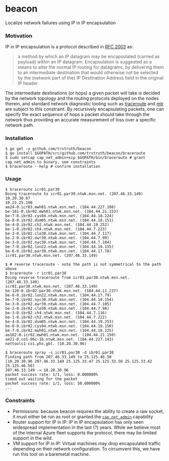 # beacon
Localize network failures using IP in IP encapsulation

### Motivation
IP in IP encapsulation is a protocol described in [RFC 2003](https://tools.ietf.org/html/rfc2003) as:
> a method by which an IP datagram may be encapsulated (carried as payload) within an IP datagram. Encapsulation is suggested as a means to alter the normal IP routing for datagrams, by delivering them to an intermediate destination that would otherwise not be selected by the (network part of the) IP Destination Address field in the original IP header.

The intermediate destinations (or hops) a given packet will take is decided by the network topology and the routing protocols deployed on the nodes therein, and standard network diagnostic tooling such as [traceroute](https://en.wikipedia.org/wiki/Traceroute) and [mtr](https://en.wikipedia.org/wiki/MTR_(software)) are subject to this constraint. By recursively encapsulating packets, one can specify the exact sequence of hops a packet should take through the network thus providing an accurate measurement of loss over a specific network path.

### Installation
```
$ go get -u github.com/trstruth/beacon
$ go install $GOPATH/src/github.com/trstruth/beacon/braceroute
$ sudo setcap cap_net_admin+eip $GOPATH/bin/braceroute # grant cap_net_admin to binary, see constraints
$ braceroute --help # confirm installation
```

### Usage
```
$ braceroute icr01.par30
Doing traceroute to icr01.par30.ntwk.msn.net. (207.46.33.149)
10.20.30.67
10.22.25.198
ae24-0.icr03.mwh01.ntwk.msn.net. (104.44.227.108)
be-161-0.ibr02.mwh01.ntwk.msn.net. (104.44.21.153)
be-7-0.ibr02.cys04.ntwk.msn.net. (104.44.18.224)
be-8-0.ibr02.dsm05.ntwk.msn.net. (104.44.18.151)
be-4-0.ibr02.ch2.ntwk.msn.net. (104.44.19.252)
be-1-0.ibr02.ch4.ntwk.msn.net. (104.44.7.223)
be-3-0.ibr02.cle30.ntwk.msn.net. (104.44.7.117)
be-2-0.ibr02.ewr30.ntwk.msn.net. (104.44.7.99)
be-3-0.ibr02.nyc30.ntwk.msn.net. (104.44.7.104)
be-7-0.ibr02.lon22.ntwk.msn.net. (104.44.18.155)
be-6-0.ibr02.par30.ntwk.msn.net. (104.44.17.78)
icr01.par30.ntwk.msn.net. (207.46.33.149)
```

```
$ # reverse traceroute - note the path is not symmetrical to the path above
$ braceroute -r icr01.par30
Doing reverse traceroute from icr01.par30.ntwk.msn.net. (207.46.33.149)
icr01.par30.ntwk.msn.net. (207.46.33.149)
be-120-0.ibr02.par30.ntwk.msn.net. (104.44.11.237)
be-6-0.ibr02.lon22.ntwk.msn.net. (104.44.17.79)
be-7-0.ibr02.nyc30.ntwk.msn.net. (104.44.18.154)
be-3-0.ibr02.ewr30.ntwk.msn.net. (104.44.7.105)
be-2-0.ibr02.cle30.ntwk.msn.net. (104.44.7.98)
be-3-0.ibr02.ch4.ntwk.msn.net. (104.44.7.116)
be-1-0.ibr02.ch2.ntwk.msn.net. (104.44.7.222)
be-4-0.ibr02.dsm05.ntwk.msn.net. (104.44.19.253)
be-8-0.ibr02.cys04.ntwk.msn.net. (104.44.18.150)
be-7-0.ibr02.mwh01.ntwk.msn.net. (104.44.18.225)
ae162-0.icr02.mwh01.ntwk.msn.net. (104.44.21.150)
ae21-0.co1-96c-1b.ntwk.msn.net. (104.44.227.193)
nettools1-co1.phx.gbl. (10.20.30.96)

```

```
$ braceroute spray -s icr01.par30 -d ibr01.par30
Finding path from 207.46.33.149 to 25.125.46.50
[10.20.30.96 207.46.33.149 25.125.33.47 25.125.33.50 25.125.33.42 25.125.46.50]
207.46.33.149 -> 10.20.30.96
packet success rate: 1/1, loss: 0.000000%
timed out waiting for the packet
packet success rate: 1/2, loss: 50.000000%
...
```

### Constraints
- Permissions: because beacon requires the ability to create a raw socket, it must either be run as root or granted the [`cap_net_admin`](http://man7.org/linux/man-pages/man7/capabilities.7.html) capability
- Router support for IP in IP: IP in IP encapsulation has only seen widespread implementation in the last (?) years.  While we believe most of the internal Azure fleet supports the protocol, there may be limited support in the wild.
- VM support for IP in IP: Virtual machines may drop encapsulated traffic depending on their network configuration.  To circumvent this, we have run this tool on a baremetal machine.

